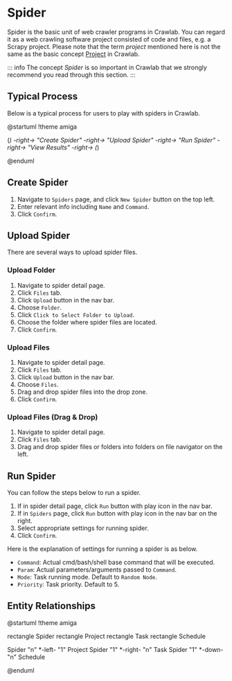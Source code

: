 # Spider

Spider is the basic unit of web crawler programs in Crawlab. You can regard it as a web crawling software project consisted of code and files, e.g. a Scrapy project. Please note that the term *project* mentioned here is not the same as the basic concept [Project](./project) in Crawlab.

::: info
The concept *Spider* is so important in Crawlab that we strongly recommend you read through this section.
:::

## Typical Process

Below is a typical process for users to play with spiders in Crawlab.

@startuml
!theme amiga

(*) -right-> "Create Spider"
-right-> "Upload Spider"
-right-> "Run Spider"
-right-> "View Results"
-right-> (*)

@enduml

## Create Spider

1. Navigate to `Spiders` page, and click `New Spider` button on the top left.
2. Enter relevant info including `Name` and `Command`.
3. Click `Confirm`.

## Upload Spider

There are several ways to upload spider files.

### Upload Folder
1. Navigate to spider detail page.
2. Click `Files` tab.
3. Click `Upload` button in the nav bar.
4. Choose `Folder`.
5. Click `Click to Select Folder to Upload`.
6. Choose the folder where spider files are located.
7. Click `Confirm`.

### Upload Files
1. Navigate to spider detail page.
2. Click `Files` tab.
3. Click `Upload` button in the nav bar.
4. Choose `Files`.
5. Drag and drop spider files into the drop zone.
6. Click `Confirm`.

### Upload Files (Drag & Drop)
1. Navigate to spider detail page.
2. Click `Files` tab.
3. Drag and drop spider files or folders into folders on file navigator on the left.

## Run Spider

You can follow the steps below to run a spider.
1. If in spider detail page, click `Run` button with play icon in the nav bar.
2. If in `Spiders` page, click `Run` button with play icon in the nav bar on the right.
3. Select appropriate settings for running spider.
4. Click `Confirm`.

Here is the explanation of settings for running a spider is as below.
- `Command`: Actual cmd/bash/shell base command that will be executed.
- `Param`: Actual parameters/arguments passed to `Command`.
- `Mode`: Task running mode. Default to `Random Node`.
- `Priority`: Task priority. Default to 5.

## Entity Relationships

@startuml
!theme amiga

rectangle Spider
rectangle Project
rectangle Task
rectangle Schedule

Spider "n" *-left- "1" Project
Spider "1" *-right- "n" Task
Spider "1" *-down- "n" Schedule

@enduml
